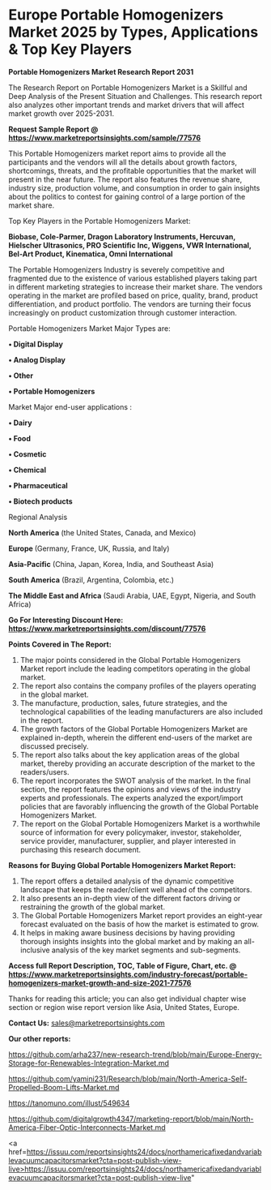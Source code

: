 # Europe Portable Homogenizers Market 2025 by Types, Applications & Top Key Players

<strong>Portable Homogenizers Market Research Report 2031</strong>

The Research Report on Portable Homogenizers Market is a Skillful and Deep Analysis of the Present Situation and Challenges. This research report also analyzes other important trends and market drivers that will affect market growth over 2025-2031.

<strong>Request Sample Report @ <a href=https://www.marketreportsinsights.com/sample/77576>https://www.marketreportsinsights.com/sample/77576</a></strong>

This Portable Homogenizers market report aims to provide all the participants and the vendors will all the details about growth factors, shortcomings, threats, and the profitable opportunities that the market will present in the near future. The report also features the revenue share, industry size, production volume, and consumption in order to gain insights about the politics to contest for gaining control of a large portion of the market share.

Top Key Players in the Portable Homogenizers Market:

<strong>Biobase, Cole-Parmer, Dragon Laboratory Instruments, Hercuvan, Hielscher Ultrasonics, PRO Scientific Inc, Wiggens, VWR International, Bel-Art Product, Kinematica, Omni International</strong>

The Portable Homogenizers Industry is severely competitive and fragmented due to the existence of various established players taking part in different marketing strategies to increase their market share. The vendors operating in the market are profiled based on price, quality, brand, product differentiation, and product portfolio. The vendors are turning their focus increasingly on product customization through customer interaction.

Portable Homogenizers Market Major Types are:

<strong>• Digital Display

• Analog Display

• Other

• Portable Homogenizers</strong>

Market Major end-user applications :

<strong>• Dairy

• Food

• Cosmetic

• Chemical

• Pharmaceutical

• Biotech products</strong>

Regional Analysis

</u><strong><b>North America</b></strong> (the United States, Canada, and Mexico)

<strong><b>Europe </b></strong>(Germany, France, UK, Russia, and Italy)

<strong><b>Asia-Pacific</b></strong> (China, Japan, Korea, India, and Southeast Asia)

<strong><b>South America</b></strong> (Brazil, Argentina, Colombia, etc.)

<strong><b>The Middle East and Africa</b></strong> (Saudi Arabia, UAE, Egypt, Nigeria, and South Africa)

<strong>Go For Interesting Discount Here: <a href=https://www.marketreportsinsights.com/discount/77576>https://www.marketreportsinsights.com/discount/77576</a></strong>

<strong>Points Covered in The Report:</strong>
<ol>
  <li>The major points considered in the Global Portable Homogenizers Market report include the leading competitors operating in the global market.</li>
  <li>The report also contains the company profiles of the players operating in the global market.</li>
  <li>The manufacture, production, sales, future strategies, and the technological capabilities of the leading manufacturers are also included in the report.</li>
  <li>The growth factors of the Global Portable Homogenizers Market are explained in-depth, wherein the different end-users of the market are discussed precisely.</li>
  <li>The report also talks about the key application areas of the global market, thereby providing an accurate description of the market to the readers/users.</li>
  <li>The report incorporates the SWOT analysis of the market. In the final section, the report features the opinions and views of the industry experts and professionals. The experts analyzed the export/import policies that are favorably influencing the growth of the Global Portable Homogenizers Market.</li>
  <li>The report on the Global Portable Homogenizers Market is a worthwhile source of information for every policymaker, investor, stakeholder, service provider, manufacturer, supplier, and player interested in purchasing this research document.</li>
</ol>
<strong>Reasons for Buying Global Portable Homogenizers Market Report:</strong>

<ol>
  <li>The report offers a detailed analysis of the dynamic competitive landscape that keeps the reader/client well ahead of the competitors.</li>
  <li>It also presents an in-depth view of the different factors driving or restraining the growth of the global market.</li>
  <li>The Global Portable Homogenizers Market report provides an eight-year forecast evaluated on the basis of how the market is estimated to grow.</li>
  <li>It helps in making aware business decisions by having providing thorough insights insights into the global market and by making an all-inclusive analysis of the key market segments and sub-segments.</li>
</ol>
<strong>Access full Report Description, TOC, Table of Figure, Chart, etc. @ <a href=https://www.marketreportsinsights.com/industry-forecast/portable-homogenizers-market-growth-and-size-2021-77576>https://www.marketreportsinsights.com/industry-forecast/portable-homogenizers-market-growth-and-size-2021-77576</a></strong>


Thanks for reading this article; you can also get individual chapter wise section or region wise report version like Asia, United States, Europe.

<strong>Contact Us:</strong>
sales@marketreportsinsights.com

<strong>Our other reports:</strong>

<a href=https://github.com/arha237/new-research-trend/blob/main/Europe-Energy-Storage-for-Renewables-Integration-Market.md>https://github.com/arha237/new-research-trend/blob/main/Europe-Energy-Storage-for-Renewables-Integration-Market.md</a>

<a href=https://github.com/yamini231/Research/blob/main/North-America-Self-Propelled-Boom-Lifts-Market.md>https://github.com/yamini231/Research/blob/main/North-America-Self-Propelled-Boom-Lifts-Market.md</a>

<a href=https://tanomuno.com/illust/549634>https://tanomuno.com/illust/549634</a>

<a href=https://github.com/digitalgrowth4347/marketing-report/blob/main/North-America-Fiber-Optic-Interconnects-Market.md>https://github.com/digitalgrowth4347/marketing-report/blob/main/North-America-Fiber-Optic-Interconnects-Market.md</a>

<a href=https://issuu.com/reportsinsights24/docs/northamericafixedandvariablevacuumcapacitorsmarket?cta=post-publish-view-live>https://issuu.com/reportsinsights24/docs/northamericafixedandvariablevacuumcapacitorsmarket?cta=post-publish-view-live</a>"
